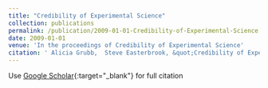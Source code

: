 ```yaml
---
title: "Credibility of Experimental Science"
collection: publications
permalink: /publication/2009-01-01-Credibility-of-Experimental-Science
date: 2009-01-01
venue: 'In the proceedings of Credibility of Experimental Science'
citation: ' Alicia Grubb,  Steve Easterbrook, &quot;Credibility of Experimental Science.&quot; In the proceedings of Credibility of Experimental Science, 2009.'
---
```

Use [Google Scholar](https://scholar.google.com/scholar?q=Credibility+of+Experimental+Science){:target="_blank"} for full citation